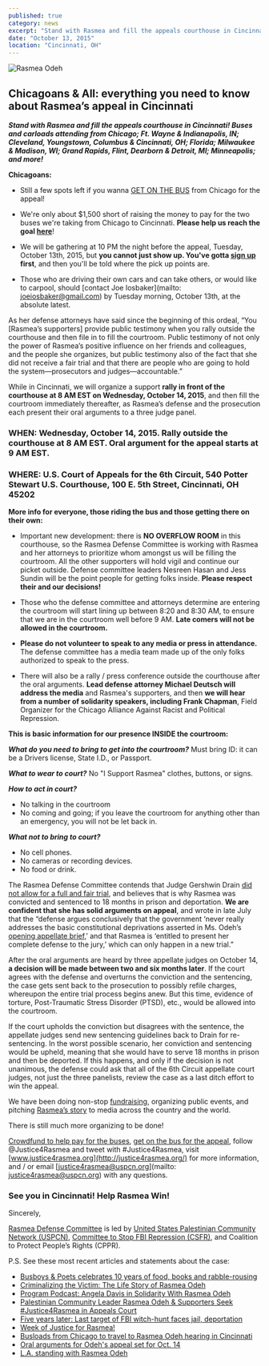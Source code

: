 ```yaml
---
published: true
category: news
excerpt: "Stand with Rasmea and fill the appeals courthouse in Cincinnati! Here is everything you need to know about getting there and what's going to happen."
date: "October 13, 2015"
location: "Cincinnati, OH"
---
```



![Rasmea Odeh]({{site.baseurl}}/assets/img/rasmealaughing.jpg) 

## Chicagoans & All: everything you need to know about Rasmea’s appeal in Cincinnati
**_Stand with Rasmea and fill the appeals courthouse in Cincinnati! Buses and carloads attending from Chicago; Ft. Wayne & Indianapolis, IN; Cleveland, Youngstown, Columbus & Cincinnati, OH; Florida; Milwaukee & Madison, WI; Grand Rapids, Flint, Dearborn & Detroit, MI; Minneapolis; and more!_**

**Chicagoans:**

- Still a few spots left if you wanna [GET ON THE BUS](https://docs.google.com/forms/d/1v5hyF1IVhpOY8Yma1JMWMWOMFUMLQeN3Vyg9pHXHs-0/viewform?c=0&w=1) from Chicago for the appeal!

- We're only about $1,500 short of raising the money to pay for the two buses we're taking from Chicago to Cincinnati. **Please help us reach the goal [here](https://www.youcaring.com/rasmea-defense-committee-435256)**!

- We will be gathering at 10 PM the night before the appeal, Tuesday, October 13th, 2015, but **you cannot just show up. You've gotta [sign up](https://docs.google.com/forms/d/1v5hyF1IVhpOY8Yma1JMWMWOMFUMLQeN3Vyg9pHXHs-0/viewform?c=0&w=1) first**, and then you'll be told where the pick up points are.
- Those who are driving their own cars and can take others, or would like to carpool, should [contact Joe Iosbaker](mailto: joeiosbaker@gmail.com) by Tuesday morning, October 13th, at the absolute latest.

As her defense attorneys have said since the beginning of this ordeal, “You [Rasmea’s supporters] provide public testimony when you rally outside the courthouse and then file in to fill the courtroom. Public testimony of not only the power of Rasmea’s positive influence on her friends and colleagues, and the people she organizes, but public testimony also of the fact that she did not receive a fair trial and that there are people who are going to hold the system—prosecutors and judges—accountable.”

While in Cincinnati, we will organize a support **rally in front of the courthouse at 8 AM EST on Wednesday, October 14, 2015**, and then fill the courtroom immediately thereafter, as Rasmea’s defense and the prosecution each present their oral arguments to a three judge panel.

### WHEN: Wednesday, October 14, 2015. Rally outside the courthouse at 8 AM EST. Oral argument for the appeal starts at 9 AM EST.

### WHERE: U.S. Court of Appeals for the 6th Circuit, 540 Potter Stewart U.S. Courthouse, 100 E. 5th Street, Cincinnati, OH 45202

**More info for everyone, those riding the bus and those getting there on their own:**

- Important new development: there is **NO OVERFLOW ROOM** in this courthouse, so the Rasmea Defense Committee is working with Rasmea and her attorneys to prioritize whom amongst us will be filling the courtroom. All the other supporters will hold vigil and continue our picket outside. Defense committee leaders Nesreen Hasan and Jess Sundin will be the point people for getting folks inside. **Please respect their and our decisions!**

- Those who the defense committee and attorneys determine are entering the courtroom will start lining up between 8:20 and 8:30 AM, to ensure that we are in the courtroom well before 9 AM. **Late comers will not be allowed in the courtroom.**

- **Please do not volunteer to speak to any media or press in attendance.** The defense committee has a media team made up of the only folks authorized to speak to the press. 

- There will also be a rally / press conference outside the courthouse after the oral arguments. **Lead defense attorney Michael Deutsch will address the media** and Rasmea's supporters, and then **we will hear from a number of solidarity speakers, including Frank Chapman**, Field Organizer for the Chicago Alliance Against Racist and Political Repression.

**This is basic information for our presence INSIDE the courtroom:**

_**What do you need to bring to get into the courtroom?**_ Must bring ID: it can be a Drivers license, State I.D., or Passport.

_**What to wear to court?**_ No "I Support Rasmea" clothes, buttons, or signs.

_**How to act in court?**_

- No talking in the courtroom
- No coming and going; if you leave the courtroom for anything other than an emergency, you will not be let back in.

_**What not to bring to court?**_

- No cell phones.
- No cameras or recording devices.
- No food or drink.

The Rasmea Defense Committee contends that Judge Gershwin Drain [did not allow for a full and fair trial](http://justice4rasmea.org/news/2014/11/10/rasmea-found-guilty/), and believes that is why Rasmea was convicted and sentenced to 18 months in prison and deportation. **We are confident that she has solid arguments on appeal**, and wrote in late July that the “defense argues conclusively that the government ‘never really addresses the basic constitutional deprivations asserted in Ms. Odeh’s [opening appellate brief](http://www.stopfbi.net/sites/default/files/appellantbrief.pdf),’ and that Rasmea is ‘entitled to present her complete defense to the jury,’ which can only happen in a new trial.”

After the oral arguments are heard by three appellate judges on October 14, **a decision will be made between two and six months later**. If the court agrees with the defense and overturns the conviction and the sentencing, the case gets sent back to the prosecution to possibly refile charges, whereupon the entire trial process begins anew. But this time, evidence of torture, Post-Traumatic Stress Disorder (PTSD), etc., would be allowed into the courtroom.

If the court upholds the conviction but disagrees with the sentence, the appellate judges send new sentencing guidelines back to Drain for re-sentencing. In the worst possible scenario, her conviction and sentencing would be upheld, meaning that she would have to serve 18 months in prison and then be deported. If this happens, and only if the decision is not unanimous, the defense could ask that all of the 6th Circuit appellate court judges, not just the three panelists, review the case as a last ditch effort to win the appeal.

We have been doing non-stop [fundraising](https://www.youcaring.com/rasmea-defense-committee-435256), organizing public events, and pitching [Rasmea’s story](http://justice4rasmea.org/about/) to media across the country and the world.

There is still much more organizing to be done!

[Crowdfund to help pay for the buses](https://www.youcaring.com/rasmea-defense-committee-435256), [get on the bus for the appeal](https://docs.google.com/forms/d/1v5hyF1IVhpOY8Yma1JMWMWOMFUMLQeN3Vyg9pHXHs-0/viewform?c=0&w=1), follow @Justice4Rasmea and tweet with #Justice4Rasmea, visit [www.justice4rasmea.org](http://justice4rasmea.org/) for more information, and / or email [justice4rasmea@uspcn.org](mailto: justice4rasmea@uspcn.org) with any questions.

### See you in Cincinnati! Help Rasmea Win!

Sincerely,

[Rasmea Defense Committee](http://justice4rasmea.org/defense-committee/) is led by [United States Palestinian Community Network (USPCN)](http://uspcn.org/), [Committee to Stop FBI Repression (CSFR)](http://www.stopfbi.net/), and Coalition to Protect People’s Rights (CPPR).

P.S. See these most recent articles and statements about the case:

- [Busboys & Poets celebrates 10 years of food, books and rabble-rousing](https://www.washingtonpost.com/news/style-blog/wp/2015/10/03/busboys-poets-celebrates-10-years-of-food-books-and-rabble-rousing/)
- [Criminalizing the Victim: The Life Story of Rasmea Odeh](https://plutopress.wordpress.com/2014/11/25/criminalizing-the-victim-the-life-story-of-rasmea-odeh/)
- [Program Podcast: Angela Davis in Solidarity With Rasmea Odeh](http://www.radio4all.net/responder.php/podcast/podcast.xml?program_id=82145&version_id=90635&version=1)
- [Palestinian Community Leader Rasmea Odeh & Supporters Seek #Justice4Rasmea in Appeals Court](http://chicagomonitor.com/2015/10/palestinian-community-leader-rasmea-odeh-and-supporters-seek-justice4rasmea-in-appeals-court/)
- [Five years later: Last target of FBI witch-hunt faces jail, deportation](http://www.defendingdissent.org/now/news/five-years-later-last-target-of-fbi-witchhunt-faces-jail-deportation/)
- [Week of Justice for Rasmea!](http://www.stopfbi.net/take-action/2015/8/19/week-justice-rasmea-september-8-14)
- [Busloads from Chicago to travel to Rasmea Odeh hearing in Cincinnati](http://www.fightbacknews.org/2015/10/8/busloads-chicago-travel-rasmea-odeh-hearing-cincinnati)
- [Oral arguments for Odeh's appeal set for Oct. 14](http://www.arabamericannews.com/news/news/id_10994/Argument-for-Odehs-appeal-set-for-Oct-14.html)
- [L.A. standing with Rasmea Odeh](http://www.fightbacknews.org/2015/10/8/la-standing-rasmea-odeh)